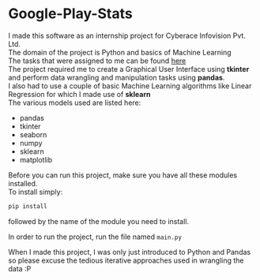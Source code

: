  # Google-Play-Stats
 
I made this software as an internship project for Cyberace Infovision Pvt. Ltd.   
The domain of the project is Python and basics of Machine Learning  
The tasks that were assigned to me can be found [here](https://github.com/farhankapadia/Google-Play_Stats/blob/master/problem-statement/ProjectFlow.txt)    
The project required me to create a Graphical User Interface using **tkinter** and perform data wrangling and manipulation tasks using **pandas**.  
I also had to use a couple of basic Machine Learning algorithms like Linear Regression for which I made use of **sklearn**  
The various models used are listed here:  
* pandas
* tkinter
* seaborn
* numpy
* sklearn
* matplotlib  

Before you can run this project, make sure you have all these modules installed.  
To install simply:  
```python
pip install
```   
followed by the name of the module you need to install.  

In order to run the project, run the file named `main.py`  

When I made this project, I was only just introduced to Python and Pandas so please excuse the tedious iterative approaches used in wrangling the data :P  


